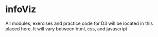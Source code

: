 # infoViz
All modules, exercises and practice code for D3 will be located in this placed here.  It will vary between html, css, and javascript
